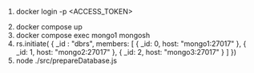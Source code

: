 

1. docker login -p <ACCESS_TOKEN> 
<!-- DOCKER_ID: abdimehdi -->
2. docker compose up 
3. docker compose exec mongo1 mongosh
4. rs.initiate( {
   _id : "dbrs",
   members: [
      { _id: 0, host: "mongo1:27017" },
      { _id: 1, host: "mongo2:27017" },
      { _id: 2, host: "mongo3:27017" }
   ]
})
5. node ./src/prepareDatabase.js






<!-- result should be:  { ok: 1 } -->